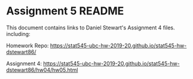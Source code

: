 # Assignment 5 README

This document contains links to Daniel Stewart's Assignment 4 files. including:

Homework Repo:
https://stat545-ubc-hw-2019-20.github.io/stat545-hw-dstewart86/

Assignment 4:
https://stat545-ubc-hw-2019-20.github.io/stat545-hw-dstewart86/hw04/hw05.html
